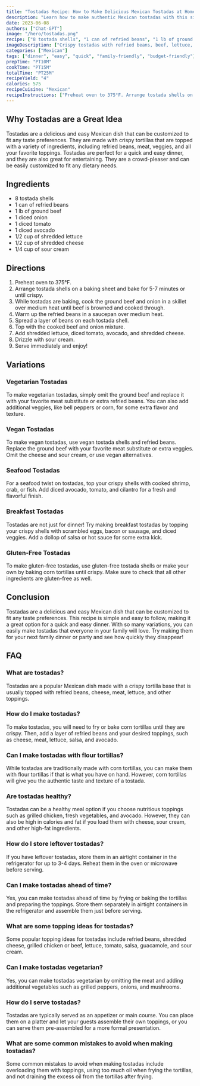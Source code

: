 ```yaml
---
title: "Tostadas Recipe: How to Make Delicious Mexican Tostadas at Home"
description: "Learn how to make authentic Mexican tostadas with this simple and easy recipe. Crispy tortillas topped with beans, meat, veggies, and all your favorite toppings."
date: 2023-06-08
authors: ["Chat-GPT"]
image: "/hero/tostadas.png"
recipe: ["8 tostada shells", "1 can of refried beans", "1 lb of ground beef", "1 diced onion", "1 diced tomato", "1 diced avocado", "1/2 cup of shredded lettuce", "1/2 cup of shredded cheese", "1/4 cup of sour cream"]
imageDescription: ["Crispy tostadas with refried beans, beef, lettuce, cheese, tomato and avocado"]
categories: ["Mexican"]
tags: ["dinner", "easy", "quick", "family-friendly", "budget-friendly"]
prepTime: "PT10M"
cookTime: "PT15M"
totalTime: "PT25M"
recipeYield: "4"
calories: 575
recipeCuisine: "Mexican"
recipeInstructions: ["Preheat oven to 375°F. Arrange tostada shells on a baking sheet and bake for 5-7 minutes or until crispy. While tostadas are baking, cook the ground beef and onion in a skillet over medium heat until beef is browned and cooked through. Warm up the refried beans in a saucepan over medium heat. Spread a layer of beans on each tostada shell. Top with the cooked beef and onion mixture. Add shredded lettuce, diced tomato, avocado, and shredded cheese. Drizzle with sour cream. Serve immediately and enjoy!"]
---
```


## Why Tostadas are a Great Idea

Tostadas are a delicious and easy Mexican dish that can be customized to fit any taste preferences. They are made with crispy tortillas that are topped with a variety of ingredients, including refried beans, meat, veggies, and all your favorite toppings. Tostadas are perfect for a quick and easy dinner, and they are also great for entertaining. They are a crowd-pleaser and can be easily customized to fit any dietary needs.

## Ingredients

- 8 tostada shells
- 1 can of refried beans
- 1 lb of ground beef
- 1 diced onion
- 1 diced tomato
- 1 diced avocado
- 1/2 cup of shredded lettuce
- 1/2 cup of shredded cheese
- 1/4 cup of sour cream

## Directions

1. Preheat oven to 375°F.
2. Arrange tostada shells on a baking sheet and bake for 5-7 minutes or until crispy.
3. While tostadas are baking, cook the ground beef and onion in a skillet over medium heat until beef is browned and cooked through.
4. Warm up the refried beans in a saucepan over medium heat.
5. Spread a layer of beans on each tostada shell.
6. Top with the cooked beef and onion mixture.
7. Add shredded lettuce, diced tomato, avocado, and shredded cheese.
8. Drizzle with sour cream.
9. Serve immediately and enjoy!

## Variations

### Vegetarian Tostadas
To make vegetarian tostadas, simply omit the ground beef and replace it with your favorite meat substitute or extra refried beans. You can also add additional veggies, like bell peppers or corn, for some extra flavor and texture.

### Vegan Tostadas
To make vegan tostadas, use vegan tostada shells and refried beans. Replace the ground beef with your favorite meat substitute or extra veggies. Omit the cheese and sour cream, or use vegan alternatives.

### Seafood Tostadas
For a seafood twist on tostadas, top your crispy shells with cooked shrimp, crab, or fish. Add diced avocado, tomato, and cilantro for a fresh and flavorful finish.

### Breakfast Tostadas
Tostadas are not just for dinner! Try making breakfast tostadas by topping your crispy shells with scrambled eggs, bacon or sausage, and diced veggies. Add a dollop of salsa or hot sauce for some extra kick.

### Gluten-Free Tostadas
To make gluten-free tostadas, use gluten-free tostada shells or make your own by baking corn tortillas until crispy. Make sure to check that all other ingredients are gluten-free as well.

## Conclusion

Tostadas are a delicious and easy Mexican dish that can be customized to fit any taste preferences. This recipe is simple and easy to follow, making it a great option for a quick and easy dinner. With so many variations, you can easily make tostadas that everyone in your family will love. Try making them for your next family dinner or party and see how quickly they disappear!

## FAQ

### What are tostadas?

Tostadas are a popular Mexican dish made with a crispy tortilla base that is usually topped with refried beans, cheese, meat, lettuce, and other toppings.

### How do I make tostadas?

To make tostadas, you will need to fry or bake corn tortillas until they are crispy. Then, add a layer of refried beans and your desired toppings, such as cheese, meat, lettuce, salsa, and avocado.

### Can I make tostadas with flour tortillas?

While tostadas are traditionally made with corn tortillas, you can make them with flour tortillas if that is what you have on hand. However, corn tortillas will give you the authentic taste and texture of a tostada.

### Are tostadas healthy?

Tostadas can be a healthy meal option if you choose nutritious toppings such as grilled chicken, fresh vegetables, and avocado. However, they can also be high in calories and fat if you load them with cheese, sour cream, and other high-fat ingredients.

### How do I store leftover tostadas?

If you have leftover tostadas, store them in an airtight container in the refrigerator for up to 3-4 days. Reheat them in the oven or microwave before serving.

### Can I make tostadas ahead of time?

Yes, you can make tostadas ahead of time by frying or baking the tortillas and preparing the toppings. Store them separately in airtight containers in the refrigerator and assemble them just before serving.

### What are some topping ideas for tostadas?

Some popular topping ideas for tostadas include refried beans, shredded cheese, grilled chicken or beef, lettuce, tomato, salsa, guacamole, and sour cream.

### Can I make tostadas vegetarian?

Yes, you can make tostadas vegetarian by omitting the meat and adding additional vegetables such as grilled peppers, onions, and mushrooms.

### How do I serve tostadas?

Tostadas are typically served as an appetizer or main course. You can place them on a platter and let your guests assemble their own toppings, or you can serve them pre-assembled for a more formal presentation.

### What are some common mistakes to avoid when making tostadas?

Some common mistakes to avoid when making tostadas include overloading them with toppings, using too much oil when frying the tortillas, and not draining the excess oil from the tortillas after frying.